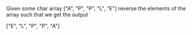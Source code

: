 Given some char array ["A", "P", "P", "L", "E"] reverse the elements of the array such that we get the output

["E", "L", "P", "P", "A"]
